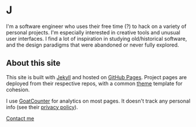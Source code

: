 # J

I'm a software engineer who uses their free time (?) to hack on a variety of personal projects. I'm especially interested in creative tools and unusual user interfaces. I find a lot of inspiration in studying old/historical software, and the design paradigms that were abandoned or never fully explored.

## About this site

This site is built with [Jekyll](https://jekyllrb.com/) and hosted on [GitHub Pages](https://pages.github.com/). Project pages are deployed from their respective repos, with a common [theme](https://github.com/vanjac/theme) template for cohesion.

I use [GoatCounter](https://www.goatcounter.com/) for analytics on most pages. It doesn't track any personal info (see their [privacy policy](https://www.goatcounter.com/help/privacy)).

[Contact me](/contact)

